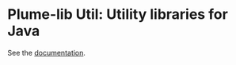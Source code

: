 # Plume-lib Util:  Utility libraries for Java #

See the [documentation](http://plumelib.org/plume-util/api/org/plumelib/util/package-summary.html#package.description).
